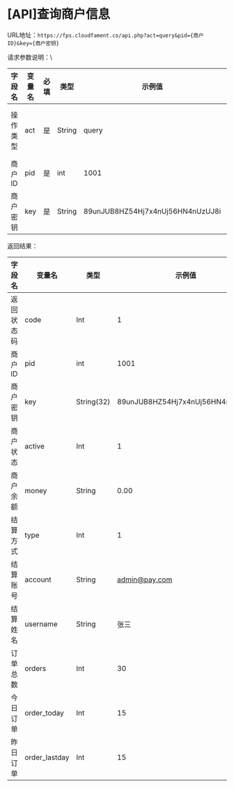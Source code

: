 # \[API]查询商户信息

URL地址：`https://fps.cloudfament.co/api.php?act=query&pid={商户ID}&key={商户密钥}`

请求参数说明：\


| 字段名	 | 变量名	 | 必填	 | 类型	    | 示例值	                             | 描述      |
| ---- | ---- | --- | ------ | -------------------------------- | ------- |
| 操作类型 | act  | 是   | String | query                            | 此API固定值 |
| 商户ID | pid  | 是   | int    | 1001                             |         |
| 商户密钥 | key  | 是   | String | 89unJUB8HZ54Hj7x4nUj56HN4nUzUJ8i |         |

返回结果：

| 字段名	  | 变量名	           | 类型         | 示例值	                             | 描述                     |
| ----- | -------------- | ---------- | -------------------------------- | ---------------------- |
| 返回状态码 | code           | Int        | 1                                | 1为成功，其他为失败             |
| 商户ID  | pid            | int        | 1001                             | 所创建的商户ID               |
| 商户密钥  | key            | String(32) | 89unJUB8HZ54Hj7x4nUj56HN4nUzUJ8i | 所创建的商户密钥               |
| 商户状态  | active         | Int        | 1                                | 1为正常，0为封禁              |
| 商户余额  | money          | String     | 0.00                             | 商户所拥有的余额               |
| 结算方式  | type           | Int        | 1                                | 1:支付宝,2:微信,3:QQ,4:USDT |
| 结算账号  | account        | String     | admin@pay.com                    | 结算的支付宝账号               |
| 结算姓名  | username       | String     | 张三                               | 结算的支付宝姓名               |
| 订单总数  | orders         | Int        | 30                               | 订单总数统计                 |
| 今日订单  | order\_today   | Int        | 15                               | 今日订单数量                 |
| 昨日订单  | order\_lastday | Int        | 15                               | 昨日订单数量                 |
